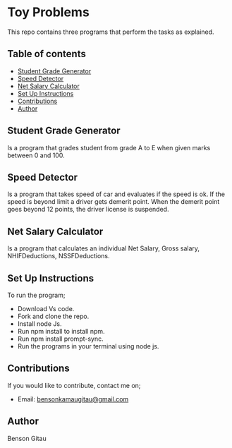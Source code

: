 # Toy Problems
This repo contains three programs that perform the tasks as explained.
## Table of contents
- [Student Grade Generator](#student-grade-generator)
- [Speed Detector](#speed-detector)
- [Net Salary Calculator](#net-salary-calculator)
- [Set Up Instructions](#set-up-instructions)
- [Contributions](#contributions)
- [Author](#author)

## Student Grade Generator
Is a program that grades student from grade A to E when given marks between 0 and 100.

## Speed Detector
Is a program that takes speed of car and evaluates if the speed is ok. If the speed is beyond limit a driver gets demerit point.
When the demerit point goes beyond 12 points, the driver license is suspended. 

## Net Salary Calculator

Is a program that calculates an individual Net Salary, Gross salary, NHIFDeductions, NSSFDeductions.

## Set Up Instructions
To run the program;
* Download Vs code.
* Fork and clone the repo.
* Install node Js.
* Run npm install to install npm.
* Run npm install prompt-sync.
* Run the programs in your terminal using node js.

## Contributions
If you would like to contribute, contact me on;
* Email: bensonkamaugitau@gmail.com

## Author
Benson Gitau
